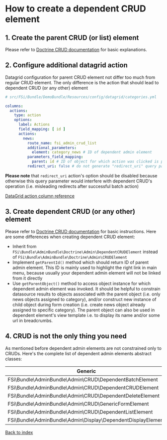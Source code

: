 # How to create a dependent CRUD element

## 1. Create the parent CRUD (or list) element

Please refer to [Doctrine CRUD documentation](admin_element_crud.md) for basic explanations.

## 2. Configure additional datagrid action

Datagrid configuration for parent CRUD element not differ too much from regular CRUD element.
The only difference is the action that should lead to dependent CRUD (or any other) element 

```yaml
# src/FSi/Bundle/DemoBundle/Resources/config/datagrid/categories.yml

columns:
  actions:
    type: action
    options:
      label: Actions
      field_mapping: [ id ]
      actions:
        news:
          route_name: fsi_admin_crud_list
          additional_parameters:
            element: category_news # ID of dependent admin element
          parameters_field_mapping:
            parent: id # ID of object for which action was clicked is passed as "parent" query parameter to dependent element 
          redirect_uri: false # do not generate "redirect_uri" query parameter
```

**Please note** that `redirect_uri` action's option should be disabled because otherwise this query
parameter would interfere with dependent CRUD's operation (i.e. misleading redirects after successful
batch action)

[DataGrid action column reference](https://github.com/fsi-open/datagrid-bundle/blob/master/Resources/docs/columns/action.md)

## 3. Create dependent CRUD (or any other) element

Please refer to [Doctrine CRUD documentation](admin_element_crud.md) for basic instructions.
Here are some differences when creating dependent CRUD element:

- Inherit from `FSi\Bundle\AdminBundle\Doctrine\Admin\DependentCRUDElement` instead of
  `FSi\Bundle\AdminBundle\Doctrine\Admin\CRUDElement`
- Implement `getParentId()` method which should return ID of parent admin element.
  This ID is mainly used to highlight the right link in main menu, because usually
  your dependent admin element will not be linked from it directly
- Use `getParentObject()` method to access object instance for which dependent admin
  element was invoked. It should be helpful to constrain datasource results to objects
  associated with the parent object (i.e. only news objects assigned to category),
  and/or construct new instance of child object during form creation (i.e. create news
  object already assigned to specific category). The parent object can also be used in
  dependent element's view template i.e. to display its name and/or some url in
  breadcrumbs.

## 4. CRUD is not the only thing you need

As mentioned before dependent admin elements are not constrained only to CRUDs. Here's
the complete list of dependent admin elements abstract classes:

<table>
    <thead>
        <tr>
            <th>Generic</th>
            <th>Doctrine</th>
        </tr>
    </thead>
    <tbody>
        <tr>
            <td>FSi\Bundle\AdminBundle\Admin\CRUD\DependentBatchElement</td>
            <td>FSi\Bundle\AdminBundle\Doctrine\Admin\DependentBatchElement</td>
        </tr>
        <tr>
            <td>FSi\Bundle\AdminBundle\Admin\CRUD\DependentCRUDElement</td>
            <td>FSi\Bundle\AdminBundle\Doctrine\Admin\DependentCRUDElement</td>
        </tr>
        <tr>
            <td>FSi\Bundle\AdminBundle\Admin\CRUD\DependentDeleteElement</td>
            <td>FSi\Bundle\AdminBundle\Doctrine\Admin\DependentDeleteElement</td>
        </tr>
        <tr>
            <td>FSi\Bundle\AdminBundle\Admin\CRUD\GenericFormElement</td>
            <td>FSi\Bundle\AdminBundle\Doctrine\Admin\DependentFormElement</td>
        </tr>
        <tr>
            <td>FSi\Bundle\AdminBundle\Admin\CRUD\DependentListElement</td>
            <td>FSi\Bundle\AdminBundle\Doctrine\Admin\DependentListElement</td>
        </tr>
        <tr>
            <td>FSi\Bundle\AdminBundle\Admin\Display\DependentDisplayElement</td>
            <td>FSi\Bundle\AdminBundle\Doctrine\Admin\DependentDisplayElement</td>
        </tr>
    </tbody>
</table>

[Back to index](index.md)
